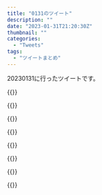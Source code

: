 ```yaml
---
title: "0131のツイート"
description: ""
date: "2023-01-31T21:20:30Z"
thumbnail: ""
categories:
  - "Tweets"
tags:
  - "ツイートまとめ"
---
```

20230131に行ったツイートです。
<!--more-->
{{<tweetlike text="更新 20230130のツイートまとめ https://t.co/knxvr6biFP 820　January 31, 2023 at 06:26AM" screenname="jme/k.h (@JME_KH)" url="https://twitter.com/JME_KH/status/1620172139193319429?ref_src=twsrc%5Etfw" date="January 30 2023">}}

{{<tweetlike text="7と9か" screenname="jme/k.h (@JME_KH)" url="https://twitter.com/JME_KH/status/1620222220269387776?ref_src=twsrc%5Etfw" date="January 30 2023">}}

{{<tweetlike text="ああ、トラロック、アマゾンズか\nだから聞き覚えとしてはこっちが確実だな\nシャナの四神周りはどうだったか" screenname="jme/k.h (@JME_KH)" url="https://twitter.com/JME_KH/status/1620373223451013121?ref_src=twsrc%5Etfw" date="January 31 2023">}}

{{<tweetlike text="なんか課金されてると思ったらIPを固定にしてて割り当ててたインスタンスを削除したから宙に浮いてたんだな" screenname="jme/k.h (@JME_KH)" url="https://twitter.com/JME_KH/status/1620402765301440512?ref_src=twsrc%5Etfw" date="January 31 2023">}}

{{<tweetlike text="23時に始まってたのか" screenname="jme/k.h (@JME_KH)" url="https://twitter.com/JME_KH/status/1620497435465482240?ref_src=twsrc%5Etfw" date="January 31 2023">}}

{{<tweetlike text="ククルカンのパッシブが強いな" screenname="jme/k.h (@JME_KH)" url="https://twitter.com/JME_KH/status/1620511219739418624?ref_src=twsrc%5Etfw" date="January 31 2023">}}

{{<tweetlike text="ヴクブの評価よ" screenname="jme/k.h (@JME_KH)" url="https://twitter.com/JME_KH/status/1620511700599603208?ref_src=twsrc%5Etfw" date="January 31 2023">}}

{{<tweetlike text="そうか、嘘見抜けるんだったな" screenname="jme/k.h (@JME_KH)" url="https://twitter.com/JME_KH/status/1620523747613769729?ref_src=twsrc%5Etfw" date="January 31 2023">}}

